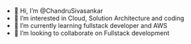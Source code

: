 - 👋 Hi, I’m @ChandruSivasankar
- 👀 I’m interested in Cloud, Solution Architecture and coding 
- 🌱 I’m currently learning fullstack developer and AWS
- 💞️ I’m looking to collaborate on Fullstack development 


<!---
ChandruSivasankar/ChandruSivasankar is a ✨ special ✨ repository because its `README.md` (this file) appears on your GitHub profile.
You can click the Preview link to take a look at your changes.
--->
